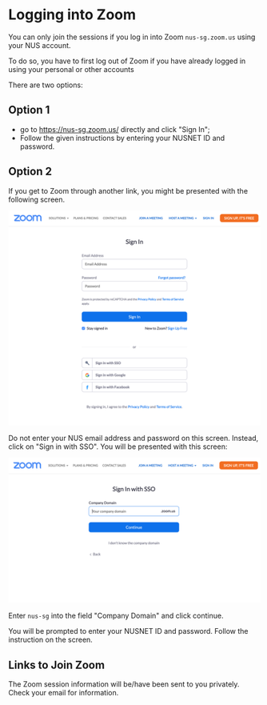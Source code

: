 # Logging into Zoom

You can only join the sessions if you log in into Zoom
`nus-sg.zoom.us` using your NUS account.

To do so, you have to first log out of Zoom if you have already logged in using your personal or other accounts

There are two options:

## Option 1
- go to https://nus-sg.zoom.us/ directly and click "Sign In";
- Follow the given instructions by entering your NUSNET ID and password.

## Option 2
If you get to Zoom through another link, you might be presented with
the following screen.

![zoom sign-in](figures/zoom-signin.png)

Do not enter your NUS email address and password on this
screen.  Instead, click on "Sign in with SSO".  You will be
presented with this screen:

![zoom sso](figures/zoom-sso.png)

Enter `nus-sg` into the field "Company Domain" and click continue.

You will be prompted to enter your NUSNET ID and password.  Follow
the instruction on the screen.

## Links to Join Zoom

The Zoom session information will be/have been sent to you privately.  Check
your email for information.

